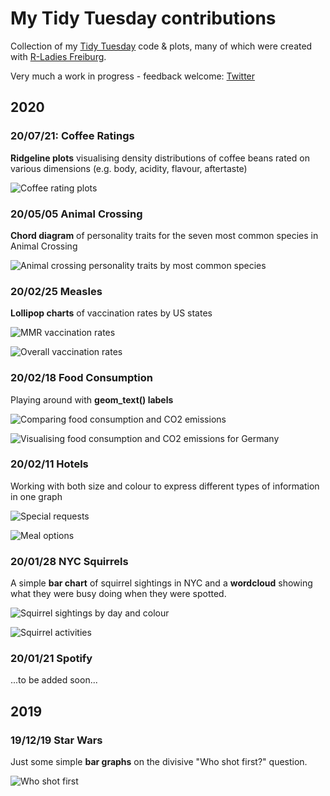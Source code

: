# My Tidy Tuesday contributions

Collection of my [Tidy Tuesday](https://github.com/rfordatascience/tidytuesday) code & plots, many of which were created with [R-Ladies Freiburg](https://www.meetup.com/rladies-freiburg/).

Very much a work in progress - feedback welcome: [Twitter](https://twitter.com/JuliaMuellerFr)



## 2020

### 20/07/21: Coffee Ratings

**Ridgeline plots** visualising density distributions of coffee beans rated on various dimensions (e.g. body, acidity, flavour, aftertaste)

![Coffee rating plots](https://github.com/JuliaMuellerFr/tidy_tuesday/blob/main/plots/20_07_21_plot.png)



### 20/05/05 Animal Crossing

**Chord diagram** of personality traits for the seven most common species in Animal Crossing

![Animal crossing personality traits by most common species](https://github.com/JuliaMuellerFr/tidy_tuesday/blob/main/plots/20_05_05_plot.png)



### 20/02/25 Measles

**Lollipop charts** of vaccination rates by US states

![MMR vaccination rates](https://github.com/JuliaMuellerFr/tidy_tuesday/blob/main/plots/20_02_25_plot1.png)

![Overall vaccination rates](https://github.com/JuliaMuellerFr/tidy_tuesday/blob/main/plots/20_02_25_plot2.png)



### 20/02/18 Food Consumption

Playing around with **geom_text() labels**

![Comparing food consumption and CO2 emissions](https://github.com/JuliaMuellerFr/tidy_tuesday/blob/main/plots/20_02_18_plot1.png)

![Visualising food consumption and CO2 emissions for Germany](https://github.com/JuliaMuellerFr/tidy_tuesday/blob/main/plots/20_02_18_plot2.png)



### 20/02/11 Hotels

Working with both size and colour to express different types of information in one graph

![Special requests](https://github.com/JuliaMuellerFr/tidy_tuesday/blob/main/plots/20_02_11_plot1.png)

![Meal options](https://github.com/JuliaMuellerFr/tidy_tuesday/blob/main/plots/20_02_11_plot2.png)



### 20/01/28 NYC Squirrels

A simple **bar chart** of squirrel sightings in NYC and a **wordcloud** showing what they were busy doing when they were spotted.

![Squirrel sightings by day and colour](https://github.com/JuliaMuellerFr/tidy_tuesday/blob/main/plots/20_01_28_plot.png)

![Squirrel activities](https://github.com/JuliaMuellerFr/tidy_tuesday/blob/main/plots/20_01_28_cloud.png)


### 20/01/21 Spotify

...to be added soon...


## 2019

### 19/12/19 Star Wars

Just some simple **bar graphs** on the divisive "Who shot first?" question.

![Who shot first](https://github.com/JuliaMuellerFr/tidy_tuesday/blob/main/plots/19_12_19_plot.png)

